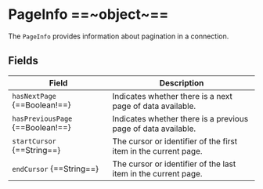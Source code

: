 # PageInfo ==~object~==

The `PageInfo` provides information about pagination in a connection.

## Fields

| Field                          	| Description                                                      	|
|--------------------------------	|------------------------------------------------------------------	|
| `hasNextPage` {==Boolean!==}     	| Indicates whether there is a next page of data available.        	|
| `hasPreviousPage` {==Boolean!==} 	| Indicates whether there is a previous page of data available.    	|
| `startCursor` {==String==}       	|  The cursor or identifier of the first item in the current page. 	|
| `endCursor` {==String==}         	|  The cursor or identifier of the last item in the current page.  	|
